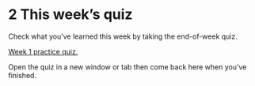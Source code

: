 # 2 This week’s quiz


Check what you’ve learned this week by taking the end-of-week quiz.

[Week 1 practice quiz.](https://www.open.edu/openlearn/ocw/mod/quiz/view.php?id=78777)

Open the quiz in a new window or tab then come back here when you’ve finished.

